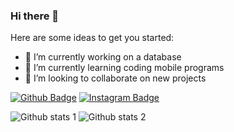 ### Hi there 👋


Here are some ideas to get you started:

- 🔭 I’m currently working on a database
- 🌱 I’m currently learning coding mobile programs
- 👯 I’m looking to collaborate on new projects

[![Github Badge](https://img.shields.io/badge/-Github-000?style=square&labelColor=000&logo=Github&logoColor=white&link=link)](link) 
[![Instagram Badge](https://img.shields.io/badge/-Instagram-C13584?style=flat-square&labelColor=C13584&logo=instagram&logoColor=white&link=link)](link) 

![Github stats 1](https://github-readme-stats.vercel.app/api?username=GulizarA1&show_icons=true&theme=gradient) 
![Github stats 2](https://github-readme-stats.vercel.app/api?username=GulizarA1&show_icons=true&theme=radical)
